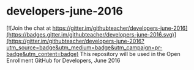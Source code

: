 # developers-june-2016

[![Join the chat at https://gitter.im/githubteacher/developers-june-2016](https://badges.gitter.im/githubteacher/developers-june-2016.svg)](https://gitter.im/githubteacher/developers-june-2016?utm_source=badge&utm_medium=badge&utm_campaign=pr-badge&utm_content=badge)
This repository will be used in the Open Enrollment GitHub for Developers, June 2016
